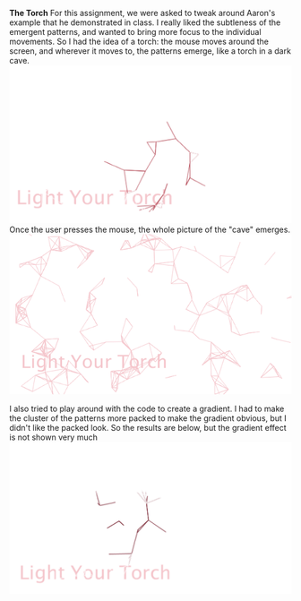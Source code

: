 **The Torch**
For this assignment, we were asked to tweak around Aaron's example that he demonstrated in class. 
I really liked the subtleness of the emergent patterns, and wanted to bring more focus to the individual movements.
So I had the idea of a torch: the mouse moves around the screen, and wherever it moves to, the patterns emerge, like a torch in a dark cave.
![](1.jpg)
Once the user presses the mouse, the whole picture of the "cave" emerges.
![](2.jpg)

I also tried to play around with the code to create a gradient. I had to make the cluster of the patterns more packed to make the gradient obvious, but I didn't like the packed look. So the results are below, but the gradient effect is not shown very much 
![](3.jpg)
